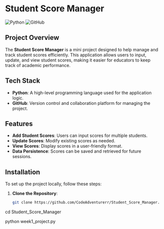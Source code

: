 # Student Score Manager

![Python](https://img.icons8.com/color/48/000000/python.png) ![GitHub](https://img.icons8.com/ios-filled/50/000000/github.png)

## Project Overview

The **Student Score Manager** is a mini project designed to help manage and track student scores efficiently. This application allows users to input, update, and view student scores, making it easier for educators to keep track of academic performance.

## Tech Stack

- **Python**: A high-level programming language used for the application logic.
- **GitHub**: Version control and collaboration platform for managing the project.

## Features

- **Add Student Scores**: Users can input scores for multiple students.
- **Update Scores**: Modify existing scores as needed.
- **View Scores**: Display scores in a user-friendly format.
- **Data Persistence**: Scores can be saved and retrieved for future sessions.

## Installation

To set up the project locally, follow these steps:

1. **Clone the Repository**:
   ```bash
   git clone https://github.com/CodeAdventurerr/Student_Score_Manager.git
cd Student_Score_Manager

python week1_project.py
